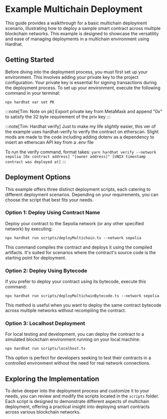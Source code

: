 # Example Multichain Deployment

This guide provides a walkthrough for a basic multichain deployment scenario, illustrating how to deploy a sample smart contract across multiple blockchain networks. This example is designed to showcase the versatility and ease of managing deployments in a multichain environment using Hardhat.

## Getting Started

Before diving into the deployment process, you must first set up your environment. This involves adding your private key to the project configuration. Your private key is essential for signing transactions during the deployment process. To set up your environment, execute the following command in your terminal:

```shell
npx hardhat var set PK
```

:::note[Tim: Note on pk]
Export private key from MetaMask and append "0x" to satisfy the 32 byte requirement of the priv key
:::

:::note[Tim: Hardhat verify]
Just to make my life *slightly* easier, this ver of the example uses hardhat-verify to verify the contract on etherscan. Slight mods are made to the code including adding dotenv as a dependency to insert an etherscan API key from a .env file 

To run the verify command, format takes: `yarn hardhat verify --network sepolia [0x contract address] "[owner address]" [UNIX timestamp contract was deployed at]`
:::

## Deployment Options

This example offers three distinct deployment scripts, each catering to different deployment scenarios. Depending on your requirements, you can choose the script that best fits your needs.

### Option 1: Deploy Using Contract Name
Deploy your contract to the Sepolia network (or any other specified network) by executing:

```shell
npx hardhat run scripts/deployMultichain.ts --network sepolia
```

This command compiles the contract and deploys it using the compiled artifacts. It's suited for scenarios where the contract's source code is the starting point for deployment.

### Option 2: Deploy Using Bytecode

If you prefer to deploy your contract using its bytecode, execute this command:

```shell
npx hardhat run scripts/deployMultichainBytecode.ts --network sepolia
```

This method is useful when you want to deploy the same contract bytecode across multiple networks without recompiling the contract.

### Option 3: Localhost Deployment

For local testing and development, you can deploy the contract to a simulated blockchain environment running on your local machine:

```shell
npx hardhat run scripts/localhost.ts
```

This option is perfect for developers seeking to test their contracts in a controlled environment without the need for real network connections.

## Exploring the Implementation

To delve deeper into the deployment process and customize it to your needs, you can review and modify the scripts located in the `scripts` folder. Each script is designed to demonstrate different aspects of multichain deployment, offering a practical insight into deploying smart contracts across various blockchain networks.
